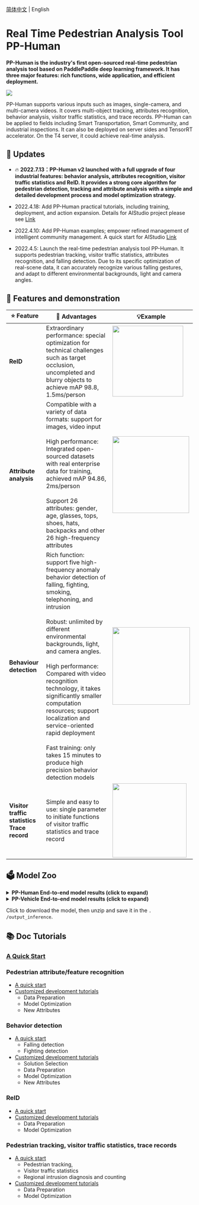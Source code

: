 [简体中文](README.md) | English

# Real Time Pedestrian Analysis Tool PP-Human

**PP-Human is the industry's first open-sourced real-time pedestrian analysis tool based on PaddlePaddle deep learning framework. It has three major features: rich functions, wide application, and efficient deployment.**



![](https://user-images.githubusercontent.com/22989727/178965250-14be25c1-125d-4d90-8642-7a9b01fecbe2.gif)



PP-Human supports various inputs such as images, single-camera, and multi-camera videos. It covers multi-object tracking, attributes recognition, behavior analysis, visitor traffic statistics, and trace records. PP-Human can be applied to fields including Smart Transportation, Smart Community, and industrial inspections. It can also be deployed on server sides and TensorRT accelerator. On the T4 server, it could achieve real-time analysis.

## 📣 Updates

- 🔥 **2022.7.13：PP-Human v2 launched with a full upgrade of four industrial features: behavior analysis, attributes recognition, visitor traffic statistics and ReID. It provides a strong core algorithm for pedestrian detection, tracking and attribute analysis with a simple and detailed development process and model optimization strategy.**
- 2022.4.18: Add  PP-Human practical tutorials, including training, deployment, and action expansion. Details for AIStudio project please see [Link](https://aistudio.baidu.com/aistudio/projectdetail/3842982)

- 2022.4.10: Add PP-Human examples; empower refined management of intelligent community management. A quick start for AIStudio [Link](https://aistudio.baidu.com/aistudio/projectdetail/3679564)
- 2022.4.5: Launch the real-time pedestrian analysis tool PP-Human. It supports pedestrian tracking, visitor traffic statistics, attributes recognition, and falling detection. Due to its specific optimization of real-scene data, it can accurately recognize various falling gestures, and adapt to different environmental backgrounds, light and camera angles.

## 🔮 Features and demonstration

| ⭐ Feature                                          | 💟 Advantages                                                                                                                                                                                                                                                                                                                                                                                                                                                                                                          | 💡Example                                                                                                                                     |
| -------------------------------------------------- | ---------------------------------------------------------------------------------------------------------------------------------------------------------------------------------------------------------------------------------------------------------------------------------------------------------------------------------------------------------------------------------------------------------------------------------------------------------------------------------------------------------------------- | --------------------------------------------------------------------------------------------------------------------------------------------- |
| **ReID**                                           | Extraordinary performance: special optimization for technical challenges such as target occlusion, uncompleted and blurry objects to achieve mAP 98.8, 1.5ms/person                                                                                                                                                                                                                                                                                                                                                    | <img src="https://user-images.githubusercontent.com/48054808/173037607-0a5deadc-076e-4dcc-bd96-d54eea205f1f.png" title="" alt="" width="191"> |
| **Attribute analysis**                             | Compatible with a variety of data formats: support for images, video input<br/><br/>High performance: Integrated open-sourced datasets with real enterprise data for training, achieved mAP 94.86, 2ms/person<br/><br/>Support 26 attributes: gender, age, glasses, tops, shoes, hats, backpacks and other 26 high-frequency attributes                                                                                                                                                                                | <img src="https://user-images.githubusercontent.com/48054808/173036043-68b90df7-e95e-4ada-96ae-20f52bc98d7c.png" title="" alt="" width="207"> |
| **Behaviour detection**                            | Rich function: support five high-frequency anomaly behavior detection of falling, fighting, smoking, telephoning, and intrusion<br/><br/>Robust: unlimited by different environmental backgrounds, light, and camera angles.<br/><br/>High performance: Compared with video recognition technology, it takes significantly smaller computation resources; support localization and service-oriented rapid deployment<br/><br/>Fast training: only takes 15 minutes to produce high precision behavior detection models | <img src="https://user-images.githubusercontent.com/48054808/173034825-623e4f78-22a5-4f14-9b83-dc47aa868478.gif" title="" alt="" width="209"> |
| **Visitor traffic statistics**<br>**Trace record** | Simple and easy to use: single parameter to initiate functions of visitor traffic statistics and trace record                                                                                                                                                                                                                                                                                                                                                                                                          | <img src="https://user-images.githubusercontent.com/22989727/174736440-87cd5169-c939-48f8-90a1-0495a1fcb2b1.gif" title="" alt="" width="200"> |

## 🗳 Model Zoo

<details>
<summary><b>PP-Human End-to-end model results (click to expand)</b></summary>

| Task                                   | End-to-End Speed（ms） | Model                                                                                                                                                                                                                                                                                                                           | Size                                                                                                   |
|:--------------------------------------:|:--------------------:|:-------------------------------------------------------------------------------------------------------------------------------------------------------------------------------------------------------------------------------------------------------------------------------------------------------------------------------:|:------------------------------------------------------------------------------------------------------:|
| Pedestrian detection (high precision)  | 25.1ms               | [Multi-object tracking](https://bj.bcebos.com/v1/paddledet/models/pipeline/mot_ppyoloe_l_36e_pipeline.zip)                                                                                                                                                                                                                      | 182M                                                                                                   |
| Pedestrian detection (lightweight)     | 16.2ms               | [Multi-object tracking](https://bj.bcebos.com/v1/paddledet/models/pipeline/mot_ppyoloe_s_36e_pipeline.zip)                                                                                                                                                                                                                      | 27M                                                                                                    |
| Pedestrian tracking (high precision)   | 31.8ms               | [Multi-object tracking](https://bj.bcebos.com/v1/paddledet/models/pipeline/mot_ppyoloe_l_36e_pipeline.zip)                                                                                                                                                                                                                      | 182M                                                                                                   |
| Pedestrian tracking (lightweight)      | 21.0ms               | [Multi-object tracking](https://bj.bcebos.com/v1/paddledet/models/pipeline/mot_ppyoloe_s_36e_pipeline.zip)                                                                                                                                                                                                                      | 27M                                                                                                    |
| Attribute recognition (high precision) | Single person8.5ms   | [Object detection](https://bj.bcebos.com/v1/paddledet/models/pipeline/mot_ppyoloe_l_36e_pipeline.zip)<br> [Attribute recognition](https://bj.bcebos.com/v1/paddledet/models/pipeline/strongbaseline_r50_30e_pa100k.zip)                                                                                                         | Object detection：182M<br>Attribute recognition：86M                                                     |
| Attribute recognition (lightweight)    | Single person 7.1ms  | [Object detection](https://bj.bcebos.com/v1/paddledet/models/pipeline/mot_ppyoloe_l_36e_pipeline.zip)<br> [Attribute recognition](https://bj.bcebos.com/v1/paddledet/models/pipeline/strongbaseline_r50_30e_pa100k.zip)                                                                                                         | Object detection：182M<br>Attribute recognition：86M                                                     |
| Falling detection                      | Single person 10ms   | [Multi-object tracking](https://bj.bcebos.com/v1/paddledet/models/pipeline/mot_ppyoloe_l_36e_pipeline.zip) <br> [Keypoint detection](https://bj.bcebos.com/v1/paddledet/models/pipeline/dark_hrnet_w32_256x192.zip) <br> [Behavior detection based on key points](https://bj.bcebos.com/v1/paddledet/models/pipeline/STGCN.zip) | Multi-object tracking：182M<br>Keypoint detection：101M<br>Behavior detection based on key points: 21.8M |
| Intrusion detection                    | 31.8ms               | [Multi-object tracking](https://bj.bcebos.com/v1/paddledet/models/pipeline/mot_ppyoloe_l_36e_pipeline.zip)                                                                                                                                                                                                                      | 182M                                                                                                   |
| Fighting detection                     | 19.7ms               | [Video classification](https://bj.bcebos.com/v1/paddledet/models/pipeline/mot_ppyoloe_l_36e_pipeline.zip)                                                                                                                                                                                                                       | 90M                                                                                                    |
| Smoking detection                      | Single person 15.1ms | [Object detection](https://bj.bcebos.com/v1/paddledet/models/pipeline/mot_ppyoloe_l_36e_pipeline.zip)<br>[Object detection based on Human Id](https://bj.bcebos.com/v1/paddledet/models/pipeline/ppyoloe_crn_s_80e_smoking_visdrone.zip)                                                                                        | Object detection：182M<br>Object detection based on Human ID: 27M                                       |
| Phoning detection                      | Single person ms     | [Object detection](https://bj.bcebos.com/v1/paddledet/models/pipeline/mot_ppyoloe_l_36e_pipeline.zip)<br>[Image classification based on Human ID](https://bj.bcebos.com/v1/paddledet/models/pipeline/PPHGNet_tiny_calling_halfbody.zip)                                                                                         | Object detection：182M<br>Image classification based on Human ID：45M                                    |

</details>

<details>
<summary><b>PP-Vehicle End-to-end model results (click to expand)</b></summary>

| Task                                   | End-to-End Speed（ms） | Model                                                                                                                                                                                                                                                                                                                           | Size                                                                                                   |
|:--------------------------------------:|:--------------------:|:-------------------------------------------------------------------------------------------------------------------------------------------------------------------------------------------------------------------------------------------------------------------------------------------------------------------------------:|:------------------------------------------------------------------------------------------------------:|
| Vehicle detection (high precision)  | 25.7ms               | [object detection](https://bj.bcebos.com/v1/paddledet/models/pipeline/mot_ppyoloe_l_36e_ppvehicle.zip)                                                                                                                                                                                                                      | 182M                                                                                                   |
| Vehicle detection (lightweight)     | 13.2ms               | [object detection](https://bj.bcebos.com/v1/paddledet/models/pipeline/mot_ppyoloe_s_36e_ppvehicle.zip)                                                                                                                                                                                                                      | 27M                                                                                                    |
| Vehicle tracking (high precision)   | 40ms               | [multi-object tracking](https://bj.bcebos.com/v1/paddledet/models/pipeline/mot_ppyoloe_l_36e_ppvehicle.zip)                                                                                                                                                                                                                      | 182M                                                                                                   |
| Vehicle tracking (lightweight)      | 25ms               | [multi-object tracking](https://bj.bcebos.com/v1/paddledet/models/pipeline/mot_ppyoloe_s_36e_pipeline.zip)                                                                                                                                                                                                                      | 27M                                                                                                    |
| Plate Recognition                   | 4.68ms     | [plate detection](https://bj.bcebos.com/v1/paddledet/models/pipeline/ch_PP-OCRv3_det_infer.tar.gz)<br>[plate recognition](https://bj.bcebos.com/v1/paddledet/models/pipeline/ch_PP-OCRv3_rec_infer.tar.gz)                                                                                         | Plate detection：3.9M<br>Plate recognition：12M                                    |
| Vehicle attribute      | 7.31ms               | [attribute recognition](https://bj.bcebos.com/v1/paddledet/models/pipeline/vehicle_attribute_model.zip)                                                                                                                                                                                                                      | 7.2M                                                                                                    |

</details>


Click to download the model, then unzip and save it in the `. /output_inference`.

## 📚 Doc Tutorials

### [A Quick Start](docs/tutorials/PPHuman_QUICK_STARTED_en.md)

### Pedestrian attribute/feature recognition

* [A quick start](docs/tutorials/pphuman_attribute_en.md)
* [Customized development tutorials](../../docs/advanced_tutorials/customization/pphuman_attribute_en.md)
  * Data Preparation
  * Model Optimization
  * New Attributes

### Behavior detection

* [A quick start](docs/tutorials/pphuman_action_en.md)
  * Falling detection
  * Fighting detection
* [Customized development tutorials](../../docs/advanced_tutorials/customization/action_recognotion/README_en.md)
  * Solution Selection
  * Data Preparation
  * Model Optimization
  * New Attributes

### ReID

* [A quick start](docs/tutorials/pphuman_mtmct_en.md)
* [Customized development tutorials](../../docs/advanced_tutorials/customization/pphuman_mtmct_en.md)
  * Data Preparation
  * Model Optimization

### Pedestrian tracking, visitor traffic statistics, trace records

* [A quick start](docs/tutorials/pphuman_mot_en.md)
  * Pedestrian tracking,
  * Visitor traffic statistics
  * Regional intrusion diagnosis and counting
* [Customized development tutorials](../../docs/advanced_tutorials/customization/pphuman_mot_en.md)
  * Data Preparation
  * Model Optimization
